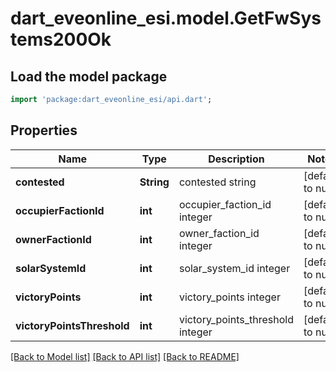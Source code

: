 # dart_eveonline_esi.model.GetFwSystems200Ok

## Load the model package
```dart
import 'package:dart_eveonline_esi/api.dart';
```

## Properties
Name | Type | Description | Notes
------------ | ------------- | ------------- | -------------
**contested** | **String** | contested string | [default to null]
**occupierFactionId** | **int** | occupier_faction_id integer | [default to null]
**ownerFactionId** | **int** | owner_faction_id integer | [default to null]
**solarSystemId** | **int** | solar_system_id integer | [default to null]
**victoryPoints** | **int** | victory_points integer | [default to null]
**victoryPointsThreshold** | **int** | victory_points_threshold integer | [default to null]

[[Back to Model list]](../README.md#documentation-for-models) [[Back to API list]](../README.md#documentation-for-api-endpoints) [[Back to README]](../README.md)


